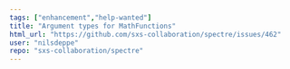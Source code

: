```yaml
---
tags: ["enhancement","help-wanted"]
title: "Argument types for MathFunctions"
html_url: "https://github.com/sxs-collaboration/spectre/issues/462"
user: "nilsdeppe"
repo: "sxs-collaboration/spectre"
---
```


